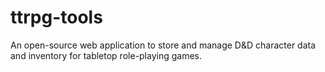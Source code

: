 # ttrpg-tools
An open-source web application to store and manage D&D character data and inventory for tabletop role-playing games.
